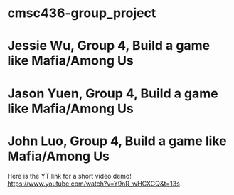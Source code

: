 # cmsc436-group_project
# Jessie Wu, Group 4, Build a game like Mafia/Among Us
# Jason Yuen, Group 4, Build a game like Mafia/Among Us
# John Luo, Group 4, Build a game like Mafia/Among Us

Here is the YT link for a short video demo!
https://www.youtube.com/watch?v=Y9nR_wHCXGQ&t=13s
